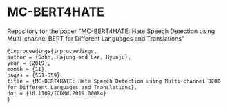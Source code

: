 # MC-BERT4HATE
Repository for the paper "MC-BERT4HATE: Hate Speech Detection using Multi-channel BERT for Different Languages and Translations"

```
@inproceedings{inproceedings,
author = {Sohn, Hajung and Lee, Hyunju},
year = {2019},
month = {11},
pages = {551-559},
title = {MC-BERT4HATE: Hate Speech Detection using Multi-channel BERT for Different Languages and Translations},
doi = {10.1109/ICDMW.2019.00084}
}
```
